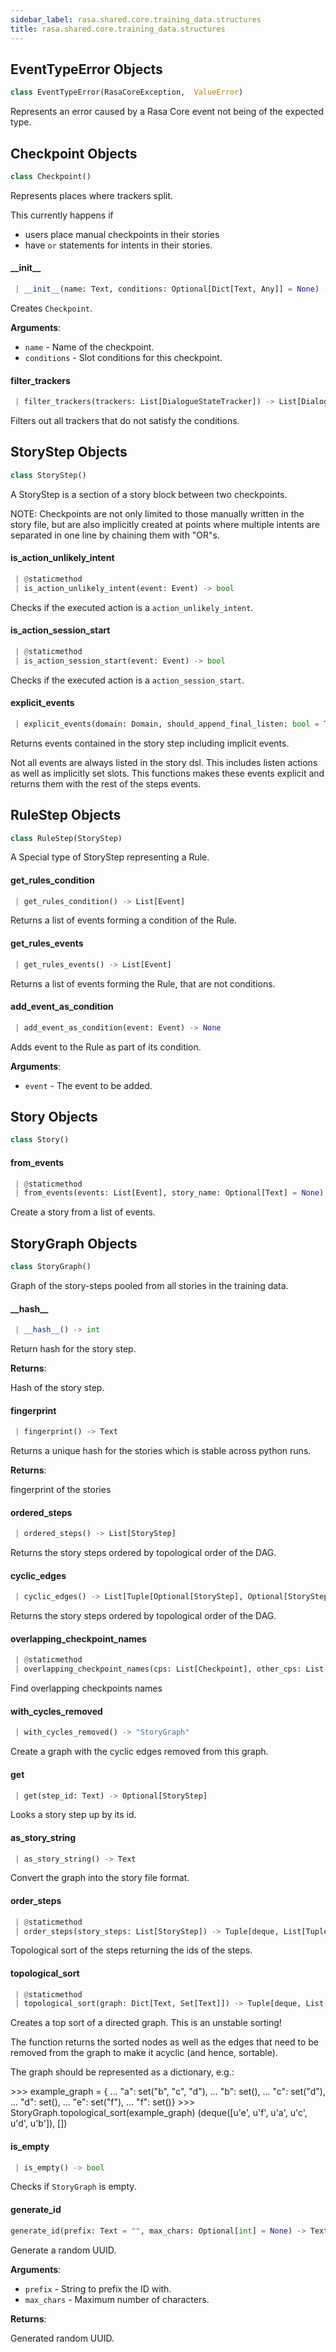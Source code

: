 ```yaml
---
sidebar_label: rasa.shared.core.training_data.structures
title: rasa.shared.core.training_data.structures
---
```

## EventTypeError Objects

```python
class EventTypeError(RasaCoreException,  ValueError)
```

Represents an error caused by a Rasa Core event not being of the expected
type.

## Checkpoint Objects

```python
class Checkpoint()
```

Represents places where trackers split.

This currently happens if
- users place manual checkpoints in their stories
- have `or` statements for intents in their stories.

#### \_\_init\_\_

```python
 | __init__(name: Text, conditions: Optional[Dict[Text, Any]] = None) -> None
```

Creates `Checkpoint`.

**Arguments**:

- `name` - Name of the checkpoint.
- `conditions` - Slot conditions for this checkpoint.

#### filter\_trackers

```python
 | filter_trackers(trackers: List[DialogueStateTracker]) -> List[DialogueStateTracker]
```

Filters out all trackers that do not satisfy the conditions.

## StoryStep Objects

```python
class StoryStep()
```

A StoryStep is a section of a story block between two checkpoints.

NOTE: Checkpoints are not only limited to those manually written
in the story file, but are also implicitly created at points where
multiple intents are separated in one line by chaining them with &quot;OR&quot;s.

#### is\_action\_unlikely\_intent

```python
 | @staticmethod
 | is_action_unlikely_intent(event: Event) -> bool
```

Checks if the executed action is a `action_unlikely_intent`.

#### is\_action\_session\_start

```python
 | @staticmethod
 | is_action_session_start(event: Event) -> bool
```

Checks if the executed action is a `action_session_start`.

#### explicit\_events

```python
 | explicit_events(domain: Domain, should_append_final_listen: bool = True) -> List[Union[Event, List[Event]]]
```

Returns events contained in the story step including implicit events.

Not all events are always listed in the story dsl. This
includes listen actions as well as implicitly
set slots. This functions makes these events explicit and
returns them with the rest of the steps events.

## RuleStep Objects

```python
class RuleStep(StoryStep)
```

A Special type of StoryStep representing a Rule.

#### get\_rules\_condition

```python
 | get_rules_condition() -> List[Event]
```

Returns a list of events forming a condition of the Rule.

#### get\_rules\_events

```python
 | get_rules_events() -> List[Event]
```

Returns a list of events forming the Rule, that are not conditions.

#### add\_event\_as\_condition

```python
 | add_event_as_condition(event: Event) -> None
```

Adds event to the Rule as part of its condition.

**Arguments**:

- `event` - The event to be added.

## Story Objects

```python
class Story()
```

#### from\_events

```python
 | @staticmethod
 | from_events(events: List[Event], story_name: Optional[Text] = None) -> "Story"
```

Create a story from a list of events.

## StoryGraph Objects

```python
class StoryGraph()
```

Graph of the story-steps pooled from all stories in the training data.

#### \_\_hash\_\_

```python
 | __hash__() -> int
```

Return hash for the story step.

**Returns**:

  Hash of the story step.

#### fingerprint

```python
 | fingerprint() -> Text
```

Returns a unique hash for the stories which is stable across python runs.

**Returns**:

  fingerprint of the stories

#### ordered\_steps

```python
 | ordered_steps() -> List[StoryStep]
```

Returns the story steps ordered by topological order of the DAG.

#### cyclic\_edges

```python
 | cyclic_edges() -> List[Tuple[Optional[StoryStep], Optional[StoryStep]]]
```

Returns the story steps ordered by topological order of the DAG.

#### overlapping\_checkpoint\_names

```python
 | @staticmethod
 | overlapping_checkpoint_names(cps: List[Checkpoint], other_cps: List[Checkpoint]) -> Set[Text]
```

Find overlapping checkpoints names

#### with\_cycles\_removed

```python
 | with_cycles_removed() -> "StoryGraph"
```

Create a graph with the cyclic edges removed from this graph.

#### get

```python
 | get(step_id: Text) -> Optional[StoryStep]
```

Looks a story step up by its id.

#### as\_story\_string

```python
 | as_story_string() -> Text
```

Convert the graph into the story file format.

#### order\_steps

```python
 | @staticmethod
 | order_steps(story_steps: List[StoryStep]) -> Tuple[deque, List[Tuple[Text, Text]]]
```

Topological sort of the steps returning the ids of the steps.

#### topological\_sort

```python
 | @staticmethod
 | topological_sort(graph: Dict[Text, Set[Text]]) -> Tuple[deque, List[Tuple[Text, Text]]]
```

Creates a top sort of a directed graph. This is an unstable sorting!

The function returns the sorted nodes as well as the edges that need
to be removed from the graph to make it acyclic (and hence, sortable).

The graph should be represented as a dictionary, e.g.:

&gt;&gt;&gt; example_graph = {
...         &quot;a&quot;: set(&quot;b&quot;, &quot;c&quot;, &quot;d&quot;),
...         &quot;b&quot;: set(),
...         &quot;c&quot;: set(&quot;d&quot;),
...         &quot;d&quot;: set(),
...         &quot;e&quot;: set(&quot;f&quot;),
...         &quot;f&quot;: set()}
&gt;&gt;&gt; StoryGraph.topological_sort(example_graph)
(deque([u&#x27;e&#x27;, u&#x27;f&#x27;, u&#x27;a&#x27;, u&#x27;c&#x27;, u&#x27;d&#x27;, u&#x27;b&#x27;]), [])

#### is\_empty

```python
 | is_empty() -> bool
```

Checks if `StoryGraph` is empty.

#### generate\_id

```python
generate_id(prefix: Text = "", max_chars: Optional[int] = None) -> Text
```

Generate a random UUID.

**Arguments**:

- `prefix` - String to prefix the ID with.
- `max_chars` - Maximum number of characters.
  

**Returns**:

  Generated random UUID.

